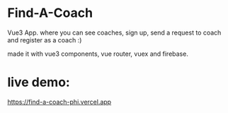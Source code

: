# Find-A-Coach
Vue3 App. where you can see coaches, sign up, send a request to coach and register as a coach :)

made it with vue3 components, vue router, vuex and firebase.

# live demo: 
https://find-a-coach-phi.vercel.app
